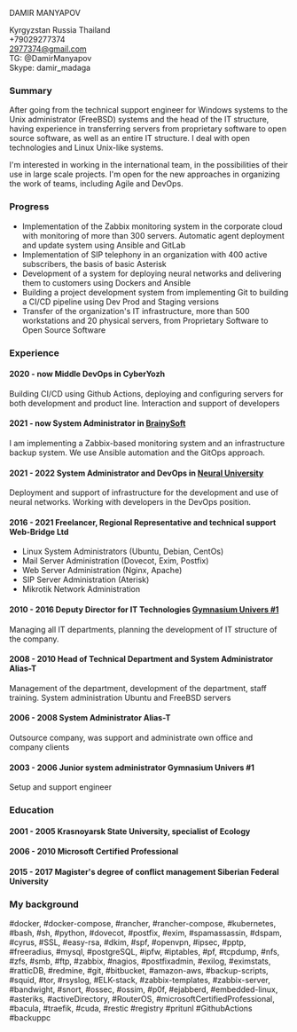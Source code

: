 DAMIR MANYAPOV

Kyrgyzstan Russia Thailand   
+79029277374  
<2977374@gmail.com>  
TG: @DamirManyapov  
Skype: damir_madaga  



### Summary ###


After going from the technical support engineer for Windows systems to the Unix administrator (FreeBSD) systems and the head of the IT structure, having experience in transferring servers from proprietary software to open source software, as well as an entire IT structure. I deal with open technologies and Linux Unix-like systems.

I'm interested in working in the international team, in the possibilities of their use in large scale projects. I'm open for the new approaches in organizing the work of teams, including Agile and DevOps.

### Progress ###

- Implementation of the Zabbix monitoring system in the corporate cloud with monitoring of more than 300 servers. Automatic agent deployment and update system using Ansible and GitLab  
- Implementation of SIP telephony in an organization with 400 active subscribers, the basis of basic Asterisk  
- Development of a system for deploying neural networks and delivering them to customers using Dockers and Ansible  
- Building a project development system from implementing Git to building a CI/CD pipeline using Dev Prod and Staging versions  
- Transfer of the organization's IT infrastructure, more than 500 workstations and 20 physical servers, from Proprietary Software to Open Source Software  

### Experience ###

#### 2020 - now Middle DevOps in CyberYozh 
Building CI/CD using Github Actions, deploying and configuring servers for both development and product line. Interaction and support of developers  

#### 2021 - now System Administrator in [BrainySoft](https://brainysoft.ru "BrainySoft")
I am implementing a Zabbix-based monitoring system and an infrastructure backup system. We use Ansible automation and the GitOps approach.

#### 2021 - 2022 System Administrator and DevOps in [Neural University](https://neural-university.ru "Neural University") 
Deployment and support of infrastructure for the development and use of neural networks. Working with developers in the DevOps position.

#### 2016 - 2021 Freelancer, Regional Representative and technical support Web-Bridge Ltd
- Linux System Administrators (Ubuntu, Debian, CentOs)
- Mail Server Administration (Dovecot, Exim, Postfix)
- Web Server Administration (Nginx, Apache)
- SIP Server Administration (Aterisk)
- Mikrotik Network Administration 

#### 2010 - 2016	Deputy Director for IT Technologies [Gymnasium Univers #1](http://univers.su "Univers")
Managing all IT departments, planning the development of IT structure of the company.

#### 2008 - 2010	Head of Technical Department and System Administrator Alias-T
Management of the department, development of the department, staff training.
System administration Ubuntu and FreeBSD servers   

#### 2006 - 2008	System Administrator Alias-T
Outsource company, was support and administrate own office and company clients  

#### 2003 - 2006 	Junior system administrator Gymnasium Univers #1
Setup and support engineer  


### Education ###

#### 2001 - 2005	Krasnoyarsk State University, specialist of Ecology

#### 2006 - 2010	Microsoft Certified Professional   

#### 2015 - 2017	Magister's degree of conflict management Siberian Federal University
  
  
### My background ### 

#docker, #docker-compose, #rancher, #rancher-compose, #kubernetes, #bash, #sh, #python, #dovecot, #postfix, #exim, #spamassassin, #dspam, #cyrus, #SSL, #easy-rsa, #dkim, #spf, #openvpn, #ipsec, #pptp, #freeradius, #mysql, #postgreSQL, #ipfw, #iptables, #pf, #tcpdump, #nfs, #zfs, #smb, #ftp, #zabbix, #nagios, #postfixadmin, #exilog, #eximstats, #ratticDB, #redmine, #git, #bitbucket, #amazon-aws, #backup-scripts, #squid, #tor, #rsyslog, #ELK-stack, #zabbix-templates, #zabbix-server, #bandwight, #snort, #ossec, #ossim, #p0f, #ejabberd, #embedded-linux, #asteriks, #activeDirectory, #RouterOS, #microsoftCertifiedProfessional, #bacula, #traefik, #cuda, #restic #registry #pritunl #GithubActions #backuppc 	